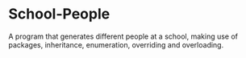 # School-People
 A program that generates different people at a school, making use of packages, inheritance, enumeration, overriding and overloading. 
